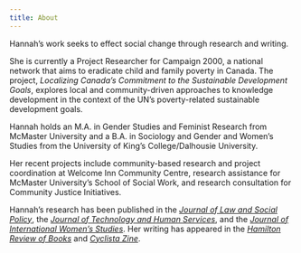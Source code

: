 ```yaml
---
title: About
---
```

Hannah’s work seeks to effect social change through research and writing.

She is currently a Project Researcher for Campaign 2000, a national network that aims to eradicate child and family poverty in Canada. The project, *Localizing Canada’s Commitment to the Sustainable Development Goals*, explores local and community-driven approaches to knowledge development in the context of the UN’s poverty-related sustainable development goals.

Hannah holds an M.A. in Gender Studies and Feminist Research from McMaster University and a B.A. in Sociology and Gender and Women’s Studies from the University of King’s College/Dalhousie University.

Her recent projects include community-based research and project coordination at Welcome Inn Community Centre, research assistance for McMaster University’s School of Social Work, and research consultation for Community Justice Initiatives.

Hannah’s research has been published in the *[Journal of Law and Social Policy](https://digitalcommons.osgoode.yorku.ca/jlsp/vol33/iss1/4/)*, the *[Journal of Technology and Human Services](https://www.tandfonline.com/doi/full/10.1080/15228835.2021.1962477)*, and the *[Journal of International Women’s Studies](https://vc.bridgew.edu/jiws/vol21/iss7/9/)*. Her writing
has appeared in the *[Hamilton Review of Books](http://hamiltonreviewofbooks.com/blog/2021/05/19/art-as-connection-in-the-keeping-six-quarterly)* and *[Cyclista Zine](https://www.cyclistazine.com/shop/p/emodiy-disruption-cyclista-zine-issue-5)*.